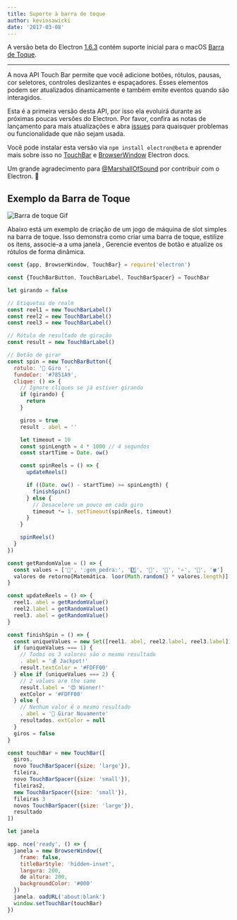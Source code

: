 ```yaml
---
title: Suporte à barra de toque
author: kevinsawicki
date: '2017-03-08'
---
```


A versão beta do Electron [1.6.3](https://github.com/electron/electron/releases/tag/v1.6.3) contém suporte inicial para o macOS [Barra de Toque](https://developer.apple.com/macos/touch-bar).

---

A nova API Touch Bar permite que você adicione botões, rótulos, pausas, cor seletores, controles deslizantes e espaçadores. Esses elementos podem ser atualizados dinamicamente e também emite eventos quando são interagidos.

Esta é a primeira versão desta API, por isso ela evoluirá durante as próximas poucas versões do Electron. Por favor, confira as notas de lançamento para mais atualizações e abra [issues](https://github.com/electron/electron/issues) para quaisquer problemas ou funcionalidade que não sejam usada.

Você pode instalar esta versão via `npm install electron@beta` e aprender mais sobre isso no [TouchBar](https://github.com/electron/electron/blob/master/docs/api/touch-bar.md) e [BrowserWindow](https://github.com/electron/electron/blob/master/docs/api/browser-window.md#winsettouchbartouchbar-macos) Electron docs.

Um grande agradecimento para [@MarshallOfSound](https://github.com/MarshallOfSound) por contribuir com o Electron. :tada:

## Exemplo da Barra de Toque

![Barra de toque Gif](https://cloud.githubusercontent.com/assets/671378/23723516/5ff1774c-03fe-11e7-97b8-c693a0004dc8.gif)

Abaixo está um exemplo de criação de um jogo de máquina de slot simples na barra de toque. Isso demonstra como criar uma barra de toque, estilize os itens, associe-a a uma janela , Gerencie eventos de botão e atualize os rótulos de forma dinâmica.

```js
const {app, BrowserWindow, TouchBar} = require('electron')

const {TouchBarButton, TouchBarLabel, TouchBarSpacer} = TouchBar

let girando = false

// Etiquetas de realm
const reel1 = new TouchBarLabel()
const reel2 = new TouchBarLabel()
const reel3 = new TouchBarLabel()

// Rótulo de resultado de giração
const result = new TouchBarLabel()

// Botão de girar
const spin = new TouchBarButton({
  rótulo: '🎰 Giro ',
  fundoCor: '#7851A9',
  clique: () => {
    // Ignore cliques se já estiver girando
    if (girando) {
      return
    }

    giros = true
    result . abel = ''

    let timeout = 10
    const spinLength = 4 * 1000 // 4 segundos
    const startTime = Date. ow()

    const spinReels = () => {
      updateReels()

      if ((Date. ow() - startTime) >= spinLength) {
        finishSpin()
      } else {
        // Desacelere um pouco em cada giro
        timeout *= 1. setTimeout(spinReels, timeout)
      }
    }

    spinReels()
  }
})

const getRandomValue = () => {
  const values = ['🍒', ':gem_pedra:', '7️⃣', '🍊', '🔔', '⭐', '🍇', '🍀']
  valores de retorno[Matemática. loor(Math.random() * valores.length)]
}

const updateReels = () => {
  reel1. abel = getRandomValue()
  reel2.label = getRandomValue()
  reel3. abel = getRandomValue()
}

const finishSpin = () => {
  const uniqueValues = new Set([reel1. abel, reel2.label, reel3.label]). ize
  if (uniqueValues === 1) {
    // Todos os 3 valores são o mesmo resultado
    . abel = '💰 Jackpot!'
    result.textColor = '#FDFF00'
  } else if (uniqueValues === 2) {
    // 2 values are the same
    result.label = '😍 Winner!'
    extColor = '#FDFF00'
  } else {
    // Nenhum valor é o mesmo resultado
    . abel = '🙁 Girar Novamente'
    resultados. extColor = null
  }
  giros = false
}

const touchBar = new TouchBar([
  giros,
  novo TouchBarSpacer({size: 'large'}),
  fileira,
  novo TouchBarSpacer({size: 'small'}),
  fileiras2,
  new TouchBarSpacer({size: 'small'}),
  fileiras 3
  novos TouchBarSpacer({size: 'large'}),
  resultado
])

let janela

app. nce('ready', () => {
  janela = new BrowserWindow({
    frame: false,
    titleBarStyle: 'hidden-inset',
    largura: 200,
    de altura: 200,
    backgroundColor: '#000'
  })
  janela. oadURL('about:blank')
  window.setTouchBar(touchBar)
})
```

